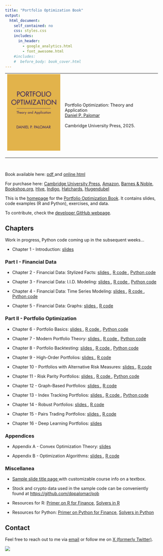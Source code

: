 ```yaml
---
title: "Portfolio Optimization Book"
output:
  html_document:
    self_contained: no
    css: styles.css
    includes:
      in_header:
        - google_analytics.html
        - font_awesome.html
    #includes:
    #  before_body: book_cover.html
---
```



<table class="imgtable"><tr>
<td><img src="book_cover.jpg" width="175px" />&nbsp;</td>
<td align="left"><p>Portfolio Optimization: Theory and Application<br />
<a href="https://www.danielppalomar.com/">Daniel P. Palomar</a> <br /><br />
Cambridge University Press, 2025.</p>
</td></tr></table>
<p><br />

Book available here: [pdf <i class="fas fa-file-pdf"></i>](portfolio-optimization-book.pdf) and [online html <i class="fas fa-globe"></i>](https://bookdown.org/palomar/portfoliooptimizationbook)

For purchase here: [Cambridge University Press](https://www.cambridge.org/hk/universitypress/subjects/mathematics/mathematical-finance/portfolio-optimization-theory-and-application?format=HB&isbn=9781009428088), [Amazon](https://a.co/d/9XLMjSw), [Barnes & Noble](https://www.barnesandnoble.com/w/portfolio-optimization-daniel-p-palomar/1146540789?ean=9781009428088), [Bookshop.org](https://uk.bookshop.org/p/books/portfolio-optimization-theory-and-application-daniel-p-palomar/7796814), [Hive](https://www.hive.co.uk/Product/Daniel-P-Hong-Kong-University-of-Science-and-Technology-Palomar/Portfolio-Optimization--Theory-and-Application/31283293), [Indigo](https://www.indigo.ca/en-ca/portfolio-optimization-theory-and-application/9781009428088.html), [Hatchards](https://www.hatchards.co.uk/book/portfolio-optimization/daniel-p-palomar/9781009428088), [Hugendubel](https://www.hugendubel.de/de/buch_gebunden/daniel_p_palomar-portfolio_optimization-49457055-produkt-details.html)

This is the [homepage](https://portfoliooptimizationbook.com) for the [Portfolio Optimization Book](https://bookdown.org/palomar/portfoliooptimizationbook). It contains slides, code examples (R and Python), exercises, and data.

To contribute, check the [developer GitHub webpage](https://github.com/portfoliooptimizationbook).



## Chapters
Work in progress, Python code coming up in the subsequent weeks...


- Chapter 1 - Introduction:
  [slides <i class="fas fa-file-pdf"></i>](slides/slides-intro.pdf)



### Part I - Financial Data
- Chapter 2 - Financial Data: Stylized Facts:
  [slides <i class="fas fa-file-pdf"></i>](slides/slides-stylized-facts.pdf), 
  [R code <i class="fab fa-r-project"></i>](R-code/R-stylized-facts.html),
  [Python code <i class="fab fa-python"></i>](python-code/python-stylized-facts.html)

- Chapter 3 - Financial Data: I.I.D. Modeling:
  [slides <i class="fas fa-file-pdf"></i>](slides/slides-data-iid.pdf),
  [R code <i class="fab fa-r-project"></i>](R-code/R-data-iid.html),
  [Python code <i class="fab fa-python"></i>](python-code/python-data-iid.html)

- Chapter 4 - Financial Data: Time Series Modeling:
  [slides <i class="fas fa-file-pdf"></i>](slides/slides-data-time-series.pdf),
  [R code <i class="fab fa-r-project"></i>](R-code/R-data-time-series.html),
  [Python code <i class="fab fa-python"></i>](python-code/python-data-time-series.html)

- Chapter 5 - Financial Data: Graphs:
  [slides <i class="fas fa-file-pdf"></i>](slides/slides-data-graphs.pdf),
  [R code <i class="fab fa-r-project"></i>](R-code/R-data-graphs.html)



### Part II - Portfolio Optimization
- Chapter 6 - Portfolio Basics: 
  [slides <i class="fas fa-file-pdf"></i>](slides/slides-portfolio-basics.pdf),
  [R code <i class="fab fa-r-project"></i>](R-code/R-portfolio-basics.html),
  [Python code <i class="fab fa-python"></i>](python-code/python-portfolio-basics.html)

- Chapter 7 - Modern Portfolio Theory: 
  [slides <i class="fas fa-file-pdf"></i>](slides/slides-modern-portfolio-theory.pdf),
  [R code <i class="fab fa-r-project"></i>](R-code/R-modern-portfolio-theory.html),
  [Python code <i class="fab fa-python"></i>](python-code/python-modern-portfolio-theory.html)

- Chapter 8 - Portfolio Backtesting: 
  [slides <i class="fas fa-file-pdf"></i>](slides/slides-backtesting.pdf),
  [R code <i class="fab fa-r-project"></i>](R-code/R-backtesting.html),
  [Python code <i class="fab fa-python"></i>](python-code/python-backtesting.html)

- Chapter 9 - High-Order Portfolios:
  [slides <i class="fas fa-file-pdf"></i>](slides/slides-high-order-portfolios.pdf),
  [R code <i class="fab fa-r-project"></i>](R-code/R-high-order-portfolios.html)

- Chapter 10 - Portfolios with Alternative Risk Measures:
  [slides <i class="fas fa-file-pdf"></i>](slides/slides-alt-risk-portfolios.pdf),
  [R code <i class="fab fa-r-project"></i>](R-code/R-alt-risk-portfolios.html)

- Chapter 11 - Risk Parity Portfolios:
  [slides <i class="fas fa-file-pdf"></i>](slides/slides-rpp.pdf),
  [R code <i class="fab fa-r-project"></i>](R-code/R-rpp.html),
  [Python code <i class="fab fa-python"></i>](python-code/python-rpp.html)

- Chapter 12 - Graph-Based Portfolios:
  [slides <i class="fas fa-file-pdf"></i>](slides/slides-graph-portfolios.pdf),
  [R code <i class="fab fa-r-project"></i>](R-code/R-graph-portfolios.html)

- Chapter 13 - Index Tracking Portfolios:
  [slides <i class="fas fa-file-pdf"></i>](slides/slides-index-tracking.pdf),
  [R code <i class="fab fa-r-project"></i>](R-code/R-index-tracking.html),
  [Python code <i class="fab fa-python"></i>](python-code/python-index-tracking.html)

- Chapter 14 - Robust Portfolios:
  [slides <i class="fas fa-file-pdf"></i>](slides/slides-robust-portfolios.pdf),
  [R code <i class="fab fa-r-project"></i>](R-code/R-robust-portfolios.html)

- Chapter 15 - Pairs Trading Portfolios:
  [slides <i class="fas fa-file-pdf"></i>](slides/slides-pairs-trading.pdf),
  [R code <i class="fab fa-r-project"></i>](R-code/R-pairs-trading.html)

- Chapter 16 - Deep Learning Portfolios:
  [slides <i class="fas fa-file-pdf"></i>](slides/slides-deep-portfolios.pdf)



### Appendices
- Appendix A - Convex Optimization Theory:
  [slides <i class="fas fa-file-pdf"></i>](slides/slides-convex-optimization-theory.pdf)

- Appendix B - Optimization Algorithms:
  [slides <i class="fas fa-file-pdf"></i>](slides/slides-optimization-algorithms.pdf), 
  [R code <i class="fab fa-r-project"></i>](R-code/R-optimization-algorithms.html)



### Miscellanea

- [Sample slide title page <i class="fas fa-file-pdf"></i>](slides/sample-slides-title-page.pdf) with customizable course info on a textbox.

- Stock and crypto data used in the sample code can be conveniently found at https://github.com/dppalomar/pob

- Resources for R: [Primer on R for Finance](R-code/R-primer.html), [Solvers in R](python-code/R-solvers.html)

- Resources for Python: [Primer on Python for Finance](python-code/python-primer.html), [Solvers in Python](python-code/python-solvers.html)



## Contact
Feel free to reach out to me via [email](mailto:daniel.p.palomar@gmail.com) or follow me on [X (formerly Twitter)](https://twitter.com/danielppalomar).

![](https://visitor-badge.laobi.icu/badge?page_id=portfoliooptimizationbook.com)



